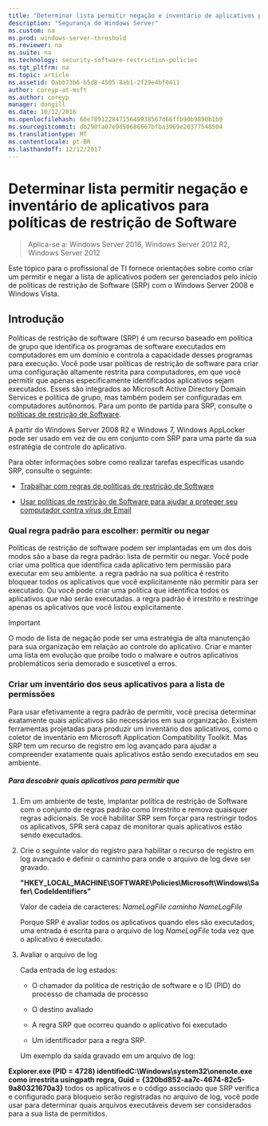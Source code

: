 ```yaml
---
title: "Determinar lista permitir negação e inventário de aplicativos para políticas de restrição de Software"
description: "Segurança do Windows Server"
ms.custom: na
ms.prod: windows-server-threshold
ms.reviewer: na
ms.suite: na
ms.technology: security-software-restriction-policies
ms.tgt_pltfrm: na
ms.topic: article
ms.assetid: 0abb73b6-b5d8-4505-8ab1-2f29e4bf0411
author: coreyp-at-msft
ms.author: coreyp
manager: dongill
ms.date: 10/12/2016
ms.openlocfilehash: 60e78912284715649938567d66ffb90b9890b1b9
ms.sourcegitcommit: db290fa07e9d50686667bfba3969e20377548504
ms.translationtype: MT
ms.contentlocale: pt-BR
ms.lasthandoff: 12/12/2017
---
```

# <a name="determine-allow-deny-list-and-application-inventory-for-software-restriction-policies"></a>Determinar lista permitir negação e inventário de aplicativos para políticas de restrição de Software

>Aplica-se a: Windows Server 2016, Windows Server 2012 R2, Windows Server 2012

Este tópico para o profissional de TI fornece orientações sobre como criar um permitir e negar a lista de aplicativos podem ser gerenciados pelo início de políticas de restrição de Software (SRP) com o Windows Server 2008 e Windows Vista.

## <a name="introduction"></a>Introdução
Políticas de restrição de software (SRP) é um recurso baseado em política de grupo que identifica os programas de software executados em computadores em um domínio e controla a capacidade desses programas para execução. Você pode usar políticas de restrição de software para criar uma configuração altamente restrita para computadores, em que você permitir que apenas especificamente identificados aplicativos sejam executados. Esses são integrados ao Microsoft Active Directory Domain Services e política de grupo, mas também podem ser configuradas em computadores autônomos. Para um ponto de partida para SRP, consulte o [políticas de restrição de Software](software-restriction-policies.md).

A partir do Windows Server 2008 R2 e Windows 7, Windows AppLocker pode ser usado em vez de ou em conjunto com SRP para uma parte da sua estratégia de controle do aplicativo.

Para obter informações sobre como realizar tarefas específicas usando SRP, consulte o seguinte:

-   [Trabalhar com regras de políticas de restrição de Software](work-with-software-restriction-policies-rules.md)

-   [Usar políticas de restrição de Software para ajudar a proteger seu computador contra vírus de Email](use-software-restriction-policies-to-help-protect-your-computer-against-an-email-virus.md)

### <a name="what-default-rule-to-choose-allow-or-deny"></a>Qual regra padrão para escolher: permitir ou negar
Políticas de restrição de software podem ser implantadas em um dos dois modos são a base da regra padrão: lista de permitir ou negar. Você pode criar uma política que identifica cada aplicativo tem permissão para executar em seu ambiente. a regra padrão na sua política é restrito bloquear todos os aplicativos que você explicitamente não permitir para ser executado. Ou você pode criar uma política que identifica todos os aplicativos que não serão executadas. a regra padrão é irrestrito e restringe apenas os aplicativos que você listou explicitamente.

> [!IMPORTANT]
> O modo de lista de negação pode ser uma estratégia de alta manutenção para sua organização em relação ao controle do aplicativo. Criar e manter uma lista em evolução que proíbe todo o malware e outros aplicativos problemáticos seria demorado e suscetível a erros.

### <a name="create-an-inventory-of-your-applications-for-the-allow-list"></a>Criar um inventário dos seus aplicativos para a lista de permissões
Para usar efetivamente a regra padrão de permitir, você precisa determinar exatamente quais aplicativos são necessários em sua organização. Existem ferramentas projetadas para produzir um inventário dos aplicativos, como o coletor de inventário em Microsoft Application Compatibility Toolkit. Mas SRP tem um recurso de registro em log avançado para ajudar a compreender exatamente quais aplicativos estão sendo executados em seu ambiente.

##### <a name="to-discover-which-applications-to-allow"></a>Para descobrir quais aplicativos para permitir que

1.  Em um ambiente de teste, implantar política de restrição de Software com o conjunto de regras padrão como Irrestrito e remova quaisquer regras adicionais. Se você habilitar SRP sem forçar para restringir todos os aplicativos, SPR será capaz de monitorar quais aplicativos estão sendo executados.

2.  Crie o seguinte valor do registro para habilitar o recurso de registro em log avançado e definir o caminho para onde o arquivo de log deve ser gravado.

    **"HKEY_LOCAL_MACHINE\SOFTWARE\Policies\Microsoft\Windows\Safer\ CodeIdentifiers"**

    Valor de cadeia de caracteres: *NameLogFile caminho NameLogFile*

    Porque SRP é avaliar todos os aplicativos quando eles são executados, uma entrada é escrita para o arquivo de log *NameLogFile* toda vez que o aplicativo é executado.

3.  Avaliar o arquivo de log

    Cada entrada de log estados:

    -   O chamador da política de restrição de software e o ID (PID) do processo de chamada de processo

    -   O destino avaliado

    -   A regra SRP que ocorreu quando o aplicativo foi executado

    -   Um identificador para a regra SRP.

    Um exemplo da saída gravado em um arquivo de log:

**Explorer.exe (PID = 4728) identifiedC:\Windows\system32\onenote.exe como irrestrita usingpath regra, Guid = {320bd852-aa7c-4674-82c5-9a80321670a3}** todos os aplicativos e o código associado que SRP verifica e configurado para bloqueio serão registradas no arquivo de log, você pode usar para determinar quais arquivos executáveis devem ser considerados para a sua lista de permitidos.


